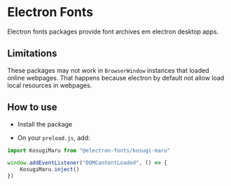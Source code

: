 # Electron Fonts

Electron fonts packages provide font archives em electron desktop apps.

## Limitations

These packages may not work in `BrowserWindow` instances that loaded online webpages. That happens because electron by default not allow load local resources in webpages.

## How to use

* Install the package

* On your `preload.js`, add:

```ts
import KosugiMaru from "@electron-fonts/kosugi-maru"

window.addEventListener("DOMContentLoaded", () => {
    KosugiMaru.inject()
})
```